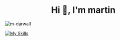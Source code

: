 <h1 align="center">Hi 👋, I'm martin</h1>
<p align="left"> <img src="https://komarev.com/ghpvc/?username=m-darwall&label=Profile%20views&color=0e75b6&style=flat" alt="m-darwall" /> </p>

[![My Skills](https://skillicons.dev/icons?i=js,html,css,php,py,bots,selenium,sqlite,pycharm,idea,visualstudio,replit,linux,mint,ubuntu,windows,obsidian,ps,haskell,java,latex,arduino,c,raspberrypi&perline=4)](https://skillicons.dev)
